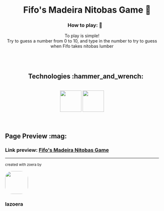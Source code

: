 ## <h1 align="center">&nbsp;&nbsp;&nbsp;&nbsp;&nbsp;Fifo's Madeira Nitobas Game 🍌</h1>

<h3 align="center">&nbsp;&nbsp;&nbsp;&nbsp;&nbsp;How to play: 🍌</h3>

<p align="center">
To play is simple!
<br/>
Try to guess a number from 0 to 10, and type in the number to try to guess when Fifo takes nitobas lumber
</p>

<br/>
<br/>

<div align="center">
<h2>&nbsp;&nbsp;&nbsp;&nbsp;&nbsp;Technologies :hammer_and_wrench:</h2>
<br/>
<img height="70em" src="https://cdn.jsdelivr.net/gh/devicons/devicon/icons/javascript/javascript-original.svg" />
<img height="70em" src="https://cdn.jsdelivr.net/gh/devicons/devicon/icons/html5/html5-original.svg" />
</div>

<br/>
<br/>

<div>
<h2>Page Preview :mag:</h2>
<h3>Link preview: <a href="https://lazoera.github.io/Fifo-s-madeira-nitobas-game/">Fifo's Madeira Nitobas Game<a/></h3>
</div>

<hr/>

<sub>created with zoera by</sub>
    
<img style="border-radius: 30%;" src="https://avatars.githubusercontent.com/u/111167120?s=40&v=4" width="75px;" />
<h3>lazoera</h3>
